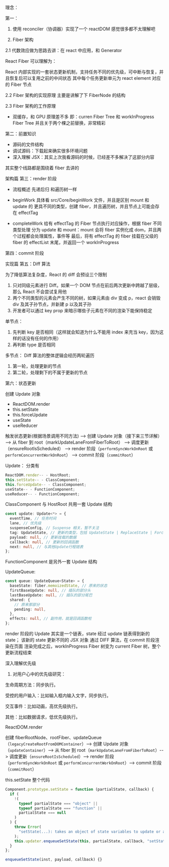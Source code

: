 理念：

第一：

1. 使用 reconciler（协调器）实现了一个 reactDOM
   感觉很多都不太理解吧

2. Fiber 架构

2.1 代数效应做为思路去讲：在 react 中应用，和 Generator

React Fiber 可以理解为：

React 内部实现的一套状态更新机制，支持任务不同的优先级，可中断与恢复，并且恢复后可以复用之前的中间状态
其中每个任务更新单元为 react element 对应的 Fiber 节点

2.2 Fiber 架构的实现原理
主要是讲解了下 FiberNode 的结构

2.3 Fiber 架构的工作原理

- 双缓存，和 GPU 原理差不多
  即：curren Fiber Tree 和 workInProgress Fiber Tree
  并且关于两个棵之前替换，非常精彩

第二：前置知识

- 源码的文件结构
- 调试源码：下载起来确实很多环境问题
- 深入理解 JSX：其实上次我看源码的时候，已经差不多解决了这部分内容

其实整个线路都是围绕着 fiber 去讲的

架构篇
第三：render 阶段

- 流程概述
  先递后归
  和遍历树一样

- beginWork
  具体看 src/Core/beginWork 文件，并且是区别 mount 和 update 的
  更具不同的类型，创建 fiber，并且遍历树，并且节点上可能会存在 effectTag

- completeWork
  给有 effectTag 的 Fiber 节点执行对应操作，根据 fiber 不同类型处理
  分为 update 和 mount：mount 会将 fiber 实例化成 dom，并且两个过程都会处理属性，事件等
  最后，将有 effectTag 的 fiber 挂载在父级的 fiber 的 effectList 末尾，并返回一个 workInProgress

第四：commit 阶段

实现篇
第五：Diff 算法

为了降低算法复杂度，React 的 diff 会预设三个限制

1. 只对同级元素进行 Diff。如果一个 DOM 节点在前后两次更新中跨越了层级，那么 React 不会尝试复用他
2. 两个不同类型的元素会产生不同的树，如果元素由 div 变成 p，react 会销毁 div 及其子孙节点，并新建 p 以及其子孙
3. 开发者可以通过 key prop 来暗示哪些子元素在不同的渲染下能保持稳定

单节点：

1. 先判断 key 是否相同（这样就会知道为什么不能用 index 来充当 key，因为这样的话没有任何的作用）
2. 再判断 type 是否相同

多节点：
Diff 算法的整体逻辑会经历两轮遍历

1. 第一轮，处理更新的节点
2. 第二轮，处理剩下的不属于更新的节点

第六：状态更新

创建 Update 对象

- ReactDOM.render
- this.setState
- this.forceUpdate
- useState
- useReducer

触发状态更新(根据场景调用不同方法)
--> 创建 Update 对象（接下来三节详解）
--> 从 fiber 到 root（markUpdateLaneFromFiberToRoot）
--> 调度更新（ensureRootIsScheduled）
--> render 阶段（`performSyncWorkOnRoot` 或 `performConcurrentWorkOnRoot`）
--> commit 阶段（`commitRoot`）

Update：
分类有

```js
ReactDOM.render-- - HostRoot;
this.setState-- - ClassComponent;
this.forceUpdate-- - ClassComponent;
useState-- - FunctionComponent;
useReducer-- - FunctionComponent;
```

ClassComponent 与 HostRoot 共用一套 Update 结构

```ts
const update: Update<*> = {
  eventTime, // 任务时间
  lane, // 优先级
  suspenseConfig, // Suspense 相关，暂不关注
  tag: UpdateState, // 更新的类型，包括 UpdateState | ReplaceState | ForceUpdate | CaptureUpdate
  payload: null, // 更新挂载的数据
  callback: null, // 更新的回调函数
  next: null, // 与其他Update行程链表
};
```

FunctionComponent 是另外一套 Update 结构

UpdateQueue:

```ts
const queue: UpdateQueue<State> = {
  baseState: fiber.memoizedState, // 原来的状态
  firstBaseUpdate: null, // 插队的部分头
  lastBaseUpdate: null, // 插队的部分尾巴
  shared: {
    // 原来那部分
    pending: null,
  },
  effects: null, // 副作用，就是回调函数啦
};
```

render 阶段的 Update 其实是一个链表，state 经过 update 链表得到新的 state；
该新的 state 更新不同的 JSX 对象
通过 DIFF 算法，在 commit 阶段渲染在页面
渲染完成之后，workInProgress Fiber 树变为 current Fiber 树，整个更新流程结束

深入理解优先级

1. 对用户心中的优先级研究：

生命周期方法：同步执行。

受控的用户输入：比如输入框内输入文字，同步执行。

交互事件：比如动画，高优先级执行。

其他：比如数据请求，低优先级执行。

ReactDOM.render

创建 fiberRootNode、rootFiber、updateQueue（`legacyCreateRootFromDOMContainer`）-->
创建 Update 对象（`updateContainer`）-->
从 fiber 到 root（`markUpdateLaneFromFiberToRoot`）-->
调度更新（`ensureRootIsScheduled`）-->
render 阶段（`performSyncWorkOnRoot` 或 `performConcurrentWorkOnRoot`）-->
commit 阶段（`commitRoot`）

this.setState 整个代码

```ts
Component.prototype.setState = function (partialState, callback) {
  if (
    !(
      typeof partialState === "object" ||
      typeof partialState === "function" ||
      partialState === null
    )
  ) {
    throw Error(
      "setState(...): takes an object of state variables to update or a function which returns an object of state variables."
    );
    this.updater.enqueueSetState(this, partialState, callback, "setState");
  }
};
```

```ts
enqueueSetState(inst, payload, callback) {}


```
